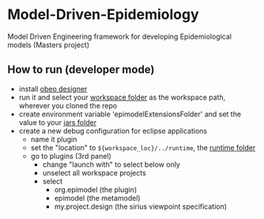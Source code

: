 # Model-Driven-Epidemiology
Model Driven Engineering framework for developing Epidemiological models (Masters project)

## How to run (developer mode)

- install [obeo designer](https://www.obeodesigner.com/en/)
- run it and select your [workspace folder](https://github.com/yorku-ease/Model-Driven-Epidemiology/tree/main/src/workspace) as the workspace path, wherever you cloned the repo
- create environment variable 'epimodelExtensionsFolder' and set the value to your [jars folder](https://github.com/yorku-ease/Model-Driven-Epidemiology/tree/main/metamodel-jars)
- create a new debug configuration for eclipse applications
  - name it plugin
  - set the "location" to `${workspace_loc}/../runtime`, the [runtime folder](https://github.com/yorku-ease/Model-Driven-Epidemiology/tree/main/src/runtime)
  - go to plugins (3rd panel)
    - change "launch with" to select below only
    - unselect all workspace projects
    - select
      - org.epimodel (the plugin)
      - epimodel (the metamodel)
      - my.project.design (the sirius viewpoint specification)
